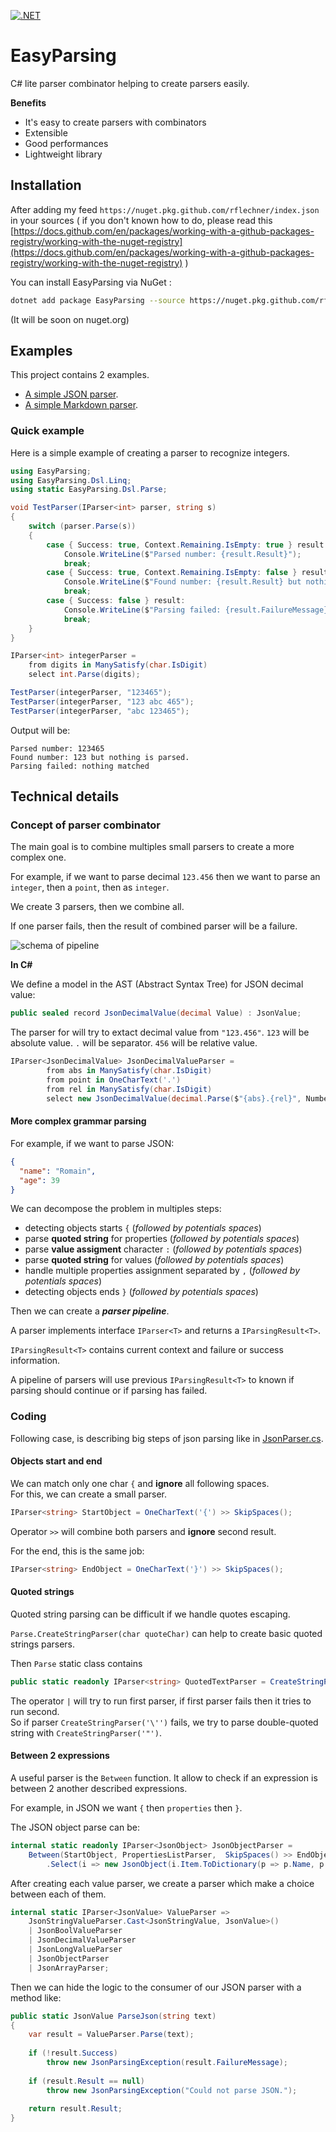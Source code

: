 
[![.NET](https://github.com/rflechner/EasyParsing/actions/workflows/dotnet.yml/badge.svg)](https://github.com/rflechner/EasyParsing/actions/workflows/dotnet.yml)

# EasyParsing

C# lite parser combinator helping to create parsers easily.

**Benefits**
- It's easy to create parsers with combinators
- Extensible
- Good performances
- Lightweight  library

## Installation

After adding my feed `https://nuget.pkg.github.com/rflechner/index.json` in your sources 
( if you don't known how to do, please read this [https://docs.github.com/en/packages/working-with-a-github-packages-registry/working-with-the-nuget-registry](https://docs.github.com/en/packages/working-with-a-github-packages-registry/working-with-the-nuget-registry) )

You can install EasyParsing via NuGet :

```bash
dotnet add package EasyParsing --source https://nuget.pkg.github.com/rflechner/index.json
```

(It will be soon on nuget.org)

## Examples

This project contains 2 examples.

- [A simple JSON parser](src/EasyParsing.Samples.Json/readme.md). 
- [A simple Markdown parser](src/EasyParsing.Samples.Markdown/readme.md). 


### Quick example

Here is a simple example of creating a parser to recognize integers.

```csharp
using EasyParsing;
using EasyParsing.Dsl.Linq;
using static EasyParsing.Dsl.Parse;

void TestParser(IParser<int> parser, string s)
{
    switch (parser.Parse(s))
    {
        case { Success: true, Context.Remaining.IsEmpty: true } result:
            Console.WriteLine($"Parsed number: {result.Result}");
            break;
        case { Success: true, Context.Remaining.IsEmpty: false } result:
            Console.WriteLine($"Found number: {result.Result} but nothing is parsed.");
            break;
        case { Success: false } result:
            Console.WriteLine($"Parsing failed: {result.FailureMessage}");
            break;
    }
}

IParser<int> integerParser =
    from digits in ManySatisfy(char.IsDigit)
    select int.Parse(digits);

TestParser(integerParser, "123465");
TestParser(integerParser, "123 abc 465");
TestParser(integerParser, "abc 123465");
```

Output will be:

```
Parsed number: 123465
Found number: 123 but nothing is parsed.
Parsing failed: nothing matched
```

## Technical details

### Concept of parser combinator

The main goal is to combine multiples small parsers to create a more complex one.

For example, if we want to parse decimal `123.456` then we want to parse an `integer`, then a `point`, then as `integer`.

We create 3 parsers, then we combine all.

If one parser fails, then the result of combined parser will be a failure.

![schema of pipeline](doc/images/parser-combinator-1.drawio.png "combinator explained")

**In C#**

We define a model in the AST (Abstract Syntax Tree) for JSON decimal value:

```C#
public sealed record JsonDecimalValue(decimal Value) : JsonValue;
```

The parser for will try to extact decimal value from `"123.456"`.
`123` will be absolute value.
`.` will be separator.
`456` will be relative value.

```C#
IParser<JsonDecimalValue> JsonDecimalValueParser =
        from abs in ManySatisfy(char.IsDigit)
        from point in OneCharText('.')
        from rel in ManySatisfy(char.IsDigit)
        select new JsonDecimalValue(decimal.Parse($"{abs}.{rel}", NumberStyles.AllowDecimalPoint, CultureInfo.InvariantCulture));
```

#### More complex grammar parsing

For example, if we want to parse JSON:

```json
{
  "name": "Romain", 
  "age": 39
}
```

We can decompose the problem in multiples steps:
- detecting objects starts `{` (_followed by potentials spaces_)
- parse __quoted string__ for properties (_followed by potentials spaces_)
- parse __value assigment__ character `:` (_followed by potentials spaces_)
- parse __quoted string__ for values (_followed by potentials spaces_)
- handle multiple properties assignment separated by `,` (_followed by potentials spaces_)
- detecting objects ends `}` (_followed by potentials spaces_)

Then we can create a **_parser pipeline_**.

A parser implements interface `IParser<T>` and returns a `IParsingResult<T>`.

`IParsingResult<T>` contains current context and failure or success information.

A pipeline of parsers will use previous `IParsingResult<T>` to known if parsing should continue or if parsing has failed.


### Coding

Following case, is describing big steps of json parsing like in [JsonParser.cs](src/EasyParsing.Samples.Json/JsonParser.cs). 

#### Objects start and end

We can match only one char `{` and __ignore__ all following spaces.  
For this, we can create a small parser.

```C#
IParser<string> StartObject = OneCharText('{') >> SkipSpaces();
```

Operator `>>` will combine both parsers and __ignore__ second result.

For the end, this is the same job:

```C#
IParser<string> EndObject = OneCharText('}') >> SkipSpaces();
```

#### Quoted strings

Quoted string parsing can be difficult if we handle quotes escaping.

`Parse.CreateStringParser(char quoteChar)` can help to create basic quoted strings parsers.

Then `Parse` static class contains

```C#
public static readonly IParser<string> QuotedTextParser = CreateStringParser('\'') | CreateStringParser('"');
```

The operator `|` will try to run first parser, if first parser fails then it tries to run second.   
So if parser `CreateStringParser('\'')` fails, we try to parse double-quoted string with `CreateStringParser('"')`.

#### Between 2 expressions

A useful parser is the `Between` function.
It allow to check if an expression is between 2 another described expressions.

For example, in JSON we want `{` then `properties` then `}`.

The JSON object parse can be:

```C#
internal static readonly IParser<JsonObject> JsonObjectParser = 
    Between(StartObject, PropertiesListParser,  SkipSpaces() >> EndObject)
        .Select(i => new JsonObject(i.Item.ToDictionary(p => p.Name, p => p.Value)));
```

After creating each value parser, we create a parser which make a choice between each of them.

```C#
internal static IParser<JsonValue> ValueParser =>
    JsonStringValueParser.Cast<JsonStringValue, JsonValue>()
    | JsonBoolValueParser
    | JsonDecimalValueParser
    | JsonLongValueParser
    | JsonObjectParser
    | JsonArrayParser;
```

Then we can hide the logic to the consumer of our JSON parser with a method like:

```C#
public static JsonValue ParseJson(string text)
{
    var result = ValueParser.Parse(text);
    
    if (!result.Success)
        throw new JsonParsingException(result.FailureMessage);
    
    if (result.Result == null)
        throw new JsonParsingException("Could not parse JSON.");
    
    return result.Result;
}
```
